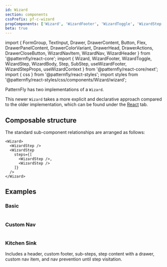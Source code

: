 ```yaml
---
id: Wizard
section: components
cssPrefix: pf-c-wizard
propComponents: ['Wizard', 'WizardFooter', 'WizardToggle', 'WizardStep', 'WizardBody']
beta: true
---
```


import {
  FormGroup,
  TextInput,
  Drawer,
  DrawerContent,
  Button,
  Flex,
  DrawerPanelContent,
  DrawerColorVariant,
  DrawerHead,
  DrawerActions,
  DrawerCloseButton,
  WizardNavItem,
  WizardNav,
  WizardHeader
} from '@patternfly/react-core';
import {
  Wizard,
  WizardFooter,
  WizardToggle,
  WizardStep,
  WizardBody,
  Step,
  SubStep,
  useWizardFooter,
  WizardStepProps,
  useWizardContext
} from '@patternfly/react-core/next';
import { css } from '@patternfly/react-styles';
import styles from '@patternfly/react-styles/css/components/Wizard/wizard';

PatternFly has two implementations of a `Wizard`.

This newer `Wizard` takes a more explicit and declarative approach compared to the older implementation, which can be found under the [React](/components/wizard/react) tab.

## Composable structure

The standard sub-component relationships are arranged as follows:

```noLive
<Wizard>
  <WizardStep />
  <WizardStep
    steps={[
      <WizardStep />,
      <WizardStep />
    ]}
  />
</Wizard>
```

## Examples

### Basic

```ts file="./WizardBasic.tsx"
```

### Custom Nav

```ts file="./WizardCustomNav.tsx"
```

### Kitchen Sink

Includes a header, custom footer, sub-steps, step content with a drawer, custom nav item, and nav prevention until step visitation.

```ts file="./WizardKitchenSink.tsx"
```
